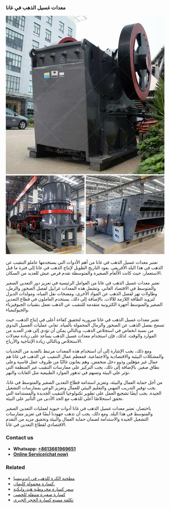 <h3>معدات غسيل الذهب في غانا</h3><img src='1701854254.jpg' alt=''><p>تعتبر معدات غسيل الذهب في غانا من أهم الأدوات التي يستخدمها عاملو التنقيب عن الذهب في هذا البلد الأفريقي. يعود التاريخ الطويل لإنتاج الذهب في غانا إلى فترة ما قبل الاستعمار، حيث كانت الألغام الصغيرة والمتوسطة تقدم فرص عيش للعديد من السكان.</p><p>تعتبر معدات غسيل الذهب في غانا من العوامل الرئيسية في تعزيز دور التعدين الصغير والمتوسط في الاقتصاد الغاني. وتشمل هذه المعدات غرابيل لفصل الصخور والرمل، وطاولات تهز لفصل الذهب عن المواد الأخرى، ومضخات نقل المياه، ومولدات الديزل لتزويد الطاقة اللازمة للآلات. بالإضافة إلى ذلك، يستخدم العاملون في قطاع التعدين الصغير والمتوسط أجهزة الكترونية متقدمة للتنقيب عن الذهب تعمل بتقنيات الجيوفيزياء والجيوكيمياء.</p><p>تعتبر معدات غسيل الذهب في غانا ضرورية لتحقيق كفاءة أعلى في إنتاج الذهب، حيث تسمح بفصل الذهب عن الصخور والرمال المحمولة بالمياه. تعاني عمليات الغسيل اليدوي من نسبة انخفاض في استخلاص الذهب، وبالتالي يمكن أن تؤدي إلى هدر العديد من الموارد والوقت. لذلك، فإن استخدام معدات غسيل الذهب يساعد على زيادة معدلات الاستخلاص وبالتالي زيادة الإنتاجية والأرباح.</p><p>ومع ذلك، يجب الإشارة إلى أن استخدام هذه المعدات مرتبط بالعديد من التحديات والمشكلات البيئية والاقتصادية والاجتماعية. فمعظم عمال التنقيب عن الذهب في غانا هم عمال غير مؤهلين وذوو دخل منخفض، وهم يعانون غالبًا من ظروف عمل قاسية وعلى نطاق صغير. بالإضافة إلى ذلك، يجب التركيز على ممارسات التنقيب غير المنظمة التي تؤثر على البيئة وتسهم في تدهور الموارد الطبيعية مثل الغابات والنهر.</p><p>من أجل حماية العمال والبيئة، وتعزيز استدامة قطاع التعدين الصغير والمتوسط في غانا، يجب توفير التدريب المهني والتعليم البيئي للعمال وتعزيز الوعي بممارسات التشغيل الجيدة. يجب أيضًا تشجيع العمل على تطوير تكنولوجيا التنقيب الجديدة والمستدامة التي تحقق استخلاصًا أعلى للذهب مع الحد الأدنى من التأثير على البيئة.</p><p>باختصار، تعتبر معدات غسيل الذهب في غانا أدوات حيوية لعمليات التعدين الصغير والمتوسط في هذا البلد. ومع ذلك، يجب أن تذهب جهودنا أيضًا في تعزيز ممارسات التشغيل الجيدة والاستدامة لضمان حماية العمال والبيئة وتحقيق مزيد من التقدم الاقتصادي لقطاع التعدين في غانا.</p><h3>Contact us</h3><ul><li><strong>Whatsapp:&nbsp;<a href="https://wa.me/8613661969651">+8613661969651</a></strong></li><li><a href="https://swt.shibang-china.com/?git&amp;zhl&amp;معدات غسيل الذهب في غانا"><strong>Online Service(chat now)</strong></a></li></ul><h3>Related</h3><ul><li><a href='مطحنة الكرة للذهب في إندونيسيا.md'>مطحنة الكرة للذهب في إندونيسيا</a></li><li><a href='كسارة محمولة كليمان.md'>كسارة محمولة كليمان.</a></li><li><a href='سعر كسارة مخروطية هيدروليكية.md'>سعر كسارة مخروطية هيدروليكية</a></li><li><a href='كسارة صغيرة متنقلة للحصى.md'>كسارة صغيرة متنقلة للحصى</a></li><li><a href='تكلفة مصنع كسارة الحجر الجيري.md'>تكلفة مصنع كسارة الحجر الجيري</a></li></ul>